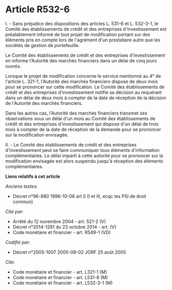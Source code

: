 # Article R532-6

I. - Sans préjudice des dispositions des articles L. 531-6 et L. 532-3-1, le Comité des établissements de crédit et des
entreprises d'investissement est préalablement informé de tout projet de modification portant sur des éléments pris en compte
lors de l'agrément d'un prestataire autre que les sociétés de gestion de portefeuille.

Le Comité des établissements de crédit et des entreprises d'investissement en informe l'Autorité des marchés financiers dans
un délai de cinq jours ouvrés.

Lorsque le projet de modification concerne le service mentionné au 4° de l'article L. 321-1, l'Autorité des marchés
financiers dispose de deux mois pour se prononcer sur cette modification. Le Comité des établissements de crédit et des
entreprises d'investissement notifie sa décision au requérant dans un délai de deux mois à compter de la date de réception de
la décision de l'Autorité des marchés financiers.

Dans les autres cas, l'Autorité des marchés financiers transmet ses observations sous un délai d'un mois au Comité des
établissements de crédit et des entreprises d'investissement qui dispose d'un délai de trois mois à compter de la date de
réception de la demande pour se prononcer sur la modification envisagée.

II. - Le Comité des établissements de crédit et des entreprises d'investissement peut se faire communiquer tous éléments
d'information complémentaires. Le délai imparti à cette autorité pour se prononcer sur la modification envisagée est alors
suspendu jusqu'à réception des éléments complémentaires.

**Liens relatifs à cet article**

_Anciens textes_:

  - Décret n°96-880 1996-10-08 art 5 (I et III, ecqc les PSI de droit commun)

_Cité par_:

  - Arrêté du 12 novembre 2004 - art. 521-2 (V)
  - Décret n°2014-1281 du 23 octobre 2014 - art. (V)
  - Code monétaire et financier - art. R549-1 (VD)

_Codifié par_:

  - Décret n°2005-1007 2005-08-02 JORF 25 août 2005

_Cite_:

  - Code monétaire et financier - art. L321-1 (M)
  - Code monétaire et financier - art. L531-6 (M)
  - Code monétaire et financier - art. L532-3-1 (M)
